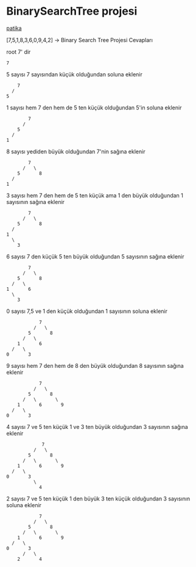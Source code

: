 # BinarySearchTree projesi
[patika](https://app.patika.dev/lousypickpocketraum)

[7,5,1,8,3,6,0,9,4,2] -> Binary Search Tree Projesi Cevapları

root 7' dir

    7

5 sayısı 7 sayısından küçük olduğundan soluna eklenir

        7
      /
    5

1 sayısı hem 7 den hem de 5 ten küçük olduğundan 5'in soluna eklenir

            7
          /
        5
      /
    1

8 sayısı yediden büyük olduğundan 7'nin sağına eklenir

            7
          /   \
        5       8
      /   
    1      

3 sayısı hem 7 den hem de 5 ten küçük ama 1 den büyük olduğundan 1 sayısının sağına eklenir

            7
          /   \
        5       8
      /   
    1  
      \
        3
  
6 sayısı 7 den küçük 5 ten büyük olduğundan 5 sayısının sağına eklenir

            7
          /   \
        5       8
      /   \ 
    1       6
      \
        3

0 sayısı 7,5 ve 1 den küçük olduğundan 1 sayısının soluna eklenir

                7
              /   \
            5       8
          /   \ 
        1       6
      /   \
    0       3

9 sayısı hem 7 den hem de 8 den büyük olduğundan 8 sayısının sağına eklenir

                7
              /   \
            5       8
          /   \       \
        1       6       9
      /   \
    0       3

4 sayısı 7 ve 5 ten küçük 1 ve 3 ten büyük olduğundan 3 sayısının sağına eklenir

                 7
              /   \
            5       8
          /   \       \
        1       6       9
      /   \
    0       3
              \
                4
      
2 sayısı 7 ve 5 ten küçük 1 den büyük 3 ten küçük olduğundan 3 sayısının soluna eklenir

                7
              /   \
            5       8
          /   \       \
        1       6       9
      /   \
    0       3
          /   \
        2       4

              
  
  
  
  
